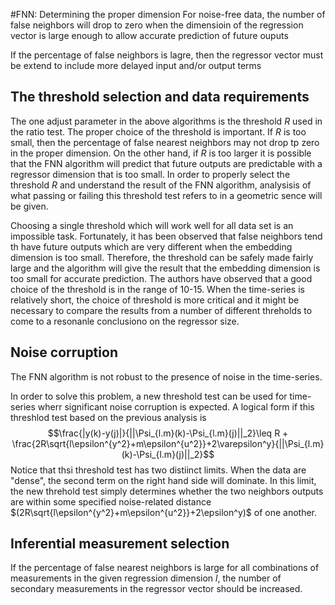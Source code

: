 #FNN: Determining the proper dimension
For noise-free data, the number of false neighbors will drop to zero when the dimensioin of the regression vector is large enough to allow accurate prediction of future ouputs

If the percentage of false neighbors is lagre, then the regressor vector must be extend to include more delayed input and/or output terms
## The threshold selection and data requirements

The one adjust parameter in the above algorithms is the threshold $R$ used in the ratio test. The proper choice of the threshold  is important. If $R$ is too small, then the percentage of false nearest neighbors may not drop tp zero in the proper dimension. On the other hand, if $R$ is too larger it is possible that the FNN algorithm will predict that future outputs are predictable with a regressor dimension that is too small. In order to properly select the threshold $R$ and understand the result of the FNN algorithm, analysisis of what passing or failing this threshold test refers to in a geometric sence will be given.

 Choosing a single threshold which will work well for all data set is an impossible task. Fortunately, it has been observed that false neighbors tend th have future outputs which are very different when the embedding dimension is too small. Therefore, the threshold can be safely made fairly large and the algorithm will give the result that the embedding dimension is too small for accurate prediction. The authors have observed that a good choice of the threshold is in the range of 10-15. When the time-series is relatively short, the choice of threshold is more critical and it might be necessary to compare the results from a number of different threholds to come to a resonanle conclusiono on the regressor size.
 
## Noise corruption
 
The FNN algorithm is not robust to the presence of noise in the time-series.

In order to solve this problem, a new threshold test can be used for time-series wherr significant noise corruption is expected. A logical form if this threshlod test based on the previous analysis is
$$\frac{|y(k)-y(j)|}{||\Psi_{l.m}(k)-\Psi_{l.m}(j)||_2}\leq R + \frac{2R\sqrt{l\epsilon^{y^2}+m\epsilon^{u^2}}+2\varepsilon^y}{||\Psi_{l.m}(k)-\Psi_{l.m}(j)||_2}$$
Notice that thsi threshold test has two distiinct limits. When the data are "dense", the second term on the right hand side will dominate. In this limit, the new threhold test simply determines whether the two neighbors outputs are within some specified noise-related distance $(2R\sqrt{l\epsilon^{y^2}+m\epsilon^{u^2}}+2\epsilon^y)$ of one another.

## Inferential measurement selection

If the percentage of false nearest neighbors is large for all combinations of measurements in the given regression dimension $l$, the number of secondary measurements in the regressor vector should be increased.
